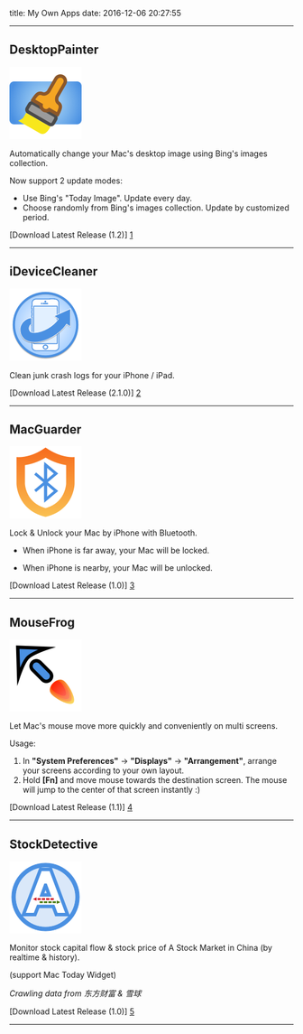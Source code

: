 title: My Own Apps
date: 2016-12-06 20:27:55

-----

## DesktopPainter

![DesktopPainter](/apps/DesktopPainter.png)

Automatically change your Mac's desktop image using Bing's images collection.

Now support 2 update modes:

* Use Bing's "Today Image". Update every day.
* Choose randomly from Bing's images collection. Update by customized period.

[Download Latest Release (1.2)] [1]

-----

## iDeviceCleaner

![iDeviceCleaner](/apps/iDeviceCleaner.png)

Clean junk crash logs for your iPhone / iPad.

[Download Latest Release (2.1.0)] [2]

-----

## MacGuarder

![MacGuarder](/apps/MacGuarder.png)

Lock & Unlock your Mac by iPhone with Bluetooth.

* When iPhone is far away, your Mac will be locked.

* When iPhone is nearby, your Mac will be unlocked.

[Download Latest Release (1.0)] [3]

-----

## MouseFrog

![MouseFrog](/apps/MouseFrog.png)

Let Mac's mouse move more quickly and conveniently on multi screens.

Usage:

1. In **"System Preferences"** -> **"Displays"** -> **"Arrangement"**, arrange your screens according to your own layout.
2. Hold **[Fn]** and move mouse towards the destination screen. The mouse will jump to the center of that screen instantly :)

[Download Latest Release (1.1)] [4]

-----

## StockDetective

![StockDetective](/apps/StockDetective.png)

Monitor stock capital flow & stock price of A Stock Market in China (by realtime & history).

(support Mac Today Widget)

*Crawling data from 东方财富 & 雪球*

[Download Latest Release (1.0)] [5]

-----

[1]: https://github.com/wzqcongcong/DesktopPainter/releases/download/1.2/DesktopPainter.app.zip
[2]: https://github.com/wzqcongcong/MyMobileCleaner/releases/download/2.1.0/iDeviceCleaner.app.zip
[3]: https://github.com/wzqcongcong/MacGuarder/releases/download/1.0/MacGuarder.app.zip
[4]: https://github.com/wzqcongcong/MouseFrog/releases/download/1.1/MouseFrog.app.zip
[5]: https://github.com/wzqcongcong/StockDetective/releases/download/1.0/StockDetective.app.zip
